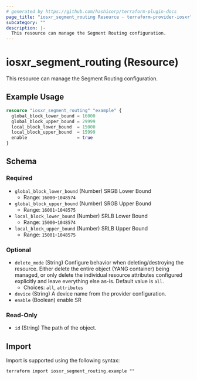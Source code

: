 ```yaml
---
# generated by https://github.com/hashicorp/terraform-plugin-docs
page_title: "iosxr_segment_routing Resource - terraform-provider-iosxr"
subcategory: ""
description: |-
  This resource can manage the Segment Routing configuration.
---
```


# iosxr_segment_routing (Resource)

This resource can manage the Segment Routing configuration.

## Example Usage

```terraform
resource "iosxr_segment_routing" "example" {
  global_block_lower_bound = 16000
  global_block_upper_bound = 29999
  local_block_lower_bound  = 15000
  local_block_upper_bound  = 15999
  enable                   = true
}
```

<!-- schema generated by tfplugindocs -->
## Schema

### Required

- `global_block_lower_bound` (Number) SRGB Lower Bound
  - Range: `16000`-`1048574`
- `global_block_upper_bound` (Number) SRGB Upper Bound
  - Range: `16001`-`1048575`
- `local_block_lower_bound` (Number) SRLB Lower Bound
  - Range: `15000`-`1048574`
- `local_block_upper_bound` (Number) SRLB Upper Bound
  - Range: `15001`-`1048575`

### Optional

- `delete_mode` (String) Configure behavior when deleting/destroying the resource. Either delete the entire object (YANG container) being managed, or only delete the individual resource attributes configured explicitly and leave everything else as-is. Default value is `all`.
  - Choices: `all`, `attributes`
- `device` (String) A device name from the provider configuration.
- `enable` (Boolean) enable SR

### Read-Only

- `id` (String) The path of the object.

## Import

Import is supported using the following syntax:

```shell
terraform import iosxr_segment_routing.example ""
```
